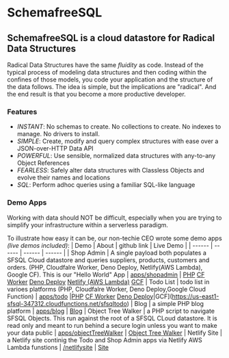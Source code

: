 # SchemafreeSQL

## SchemafreeSQL is a cloud datastore for Radical Data Structures
Radical Data Structures have the same _fluidity_ as code. Instead of the typical process of modeling data structures and then coding within the confines of those models, you code your application and the structure of the data follows. The idea is simple, but the implications are "radical". And the end result is that you become a more productive developer.

### Features

- _INSTANT_: No schemas to create. No collections to create. No indexes to manage. No drivers to install.
- _SIMPLE_: Create, modify and query complex structures with ease over a JSON-over-HTTP Data API
- _POWERFUL_: Use sensible, normalized data structures with any-to-any Object References
- _FEARLESS_: Safely alter data structures with Classless Objects and evolve their names and locations
- _SQL_: Perform adhoc queries using a familiar SQL-like language


### Demo Apps
Working with data should NOT be difficult, especially when you are trying to simplify your infrastructure within a serverless paradigm.

To illustrate how easy it can be, our non-techie CEO wrote some demo apps _(live demos included)_:
| Demo | About | github link | Live Demo |
| ------ | ------ | ------ | ------ |
| Shop Admin | A single payload both populates a SFSQL Cloud datastore and queries suppliers, products, customers and orders. (PHP, Cloudfalre Worker, Deno Deploy, Netlify(AWS Lambda), Google CF). This is our "Hello World" App  | [apps/shopadmin](https://github.com/SchemaFreeSQL/apps/tree/main/shopadmin) | [PHP](https://schemafreesql.com/shopadmin/) [CF Worker](https://shopadmin.sfsql.workers.dev/) [Deno Deploy](https://sfsqlshopadmin.deno.dev/) [Netlify (AWS Lambda)](https://harmonious-mermaid-c4d794.netlify.app/.netlify/functions/shopadmin) [GCF](https://us-east1-sfsql-347312.cloudfunctions.net/shopadmin)
| Todo List | todo list in varioes platforms (PHP, Cloudfalre Worker, Deno Deploy,Google Cloud Function) | [apps/todo](https://github.com/SchemaFreeSQL/apps/tree/main/todo) |[PHP](https://schemafreesql.com/apps/todo/) [CF Worker](https://sfsqltodo.sfsql.workers.dev/) [Deno Deploy](https://sfsqltodo.deno.dev/)|GCF](https://us-east1-sfsql-347312.cloudfunctions.net/sfsqltodo)
| Blog  | a simple PHP blog platform | [apps/blog](https://github.com/SchemaFreeSQL/apps/tree/main/blog/php) | [Blog](https://schemafreesql.com/apps/blog/)
| Object Tree Walker  | a PHP script to navigate SFSQL Objects. This run against the root of a SFSQL CLoud datastore. It is read only and meant to run behind a secure login unless you want to make your data public  | [apps/objectTreeWalker](https://github.com/SchemaFreeSQL/apps/tree/main/objectTreeWalker/php) | [Object Tree Walker](https://schemafreesql.com/showgraph/index.php)
| Netlify Site  | a Netlify site continig the Todo and Shop Admin apps via Netlify AWS Lambda funstions | [/netlifysite](https://github.com/SchemaFreeSQL/netlifysite) | [Site](https://harmonious-mermaid-c4d794.netlify.app//)
